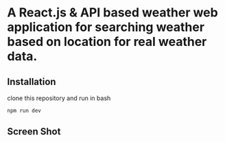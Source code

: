 # A React.js & API based weather web application for searching weather based on location for real weather data.

## Installation
clone this repository and run in bash

` npm run dev `

## Screen Shot

